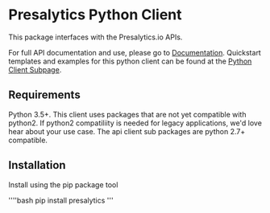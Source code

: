 # Presalytics Python Client

This package interfaces with the Presalytics.io APIs.  

For full API documentation and use, please go to [Documentation](https://presalytics.io/docs).  Quickstart templates and examples for this python client can be found at the [Python Client Subpage](https://presalytics.io/docs/guides/python-client/overview). 

## Requirements

Python 3.5+.  This client uses packages that are not yet compatible with python2.  If python2 compatiliity is needed for legacy applications, we'd love hear about your use case. The api client sub packages are python 2.7+ compatible.

## Installation

Install using the pip package tool 

''''bash
pip install presalytics
'''

